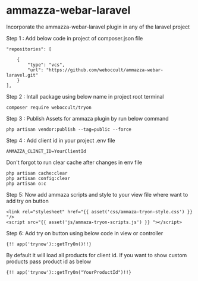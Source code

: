 # ammazza-webar-laravel
Incorporate the ammazza-webar-laravel plugin in any of the laravel project

Step 1 : Add below code in project of composer.json file 

    "repositories": [
       
        {
            "type": "vcs",
            "url": "https://github.com/weboccult/ammazza-webar-laravel.git"
        }
    ],
  
Step 2 : Intall package using below name in project root terminal 

    composer require weboccult/tryon

Step 3 : Publish Assets for ammaza plugin by run below command

    php artisan vendor:publish --tag=public --force

Step 4 : Add client id in your project .env file 

    AMMAZZA_CLINET_ID=YourClientId

Don't forgot to run clear cache after changes in env file 

    php artisan cache:clear
    php artisan config:clear
    php artisan o:c


Step 5: Now add ammaza scripts and style to your view file where want to add try on button 

    <link rel="stylesheet" href="{{ asset('css/ammaza-tryon-style.css') }} "/>
    <script src="{{ asset('js/ammaza-tryon-scripts.js') }} "></script>

Step 6: Add try on button using below code in view or controller 

	
    {!! app('trynow')::getTryOn()!!}

	
By default it will load all products for client id. If you want to show custom products pass product id as below 
	
	{!! app('trynow')::getTryOn("YourProductId")!!}


